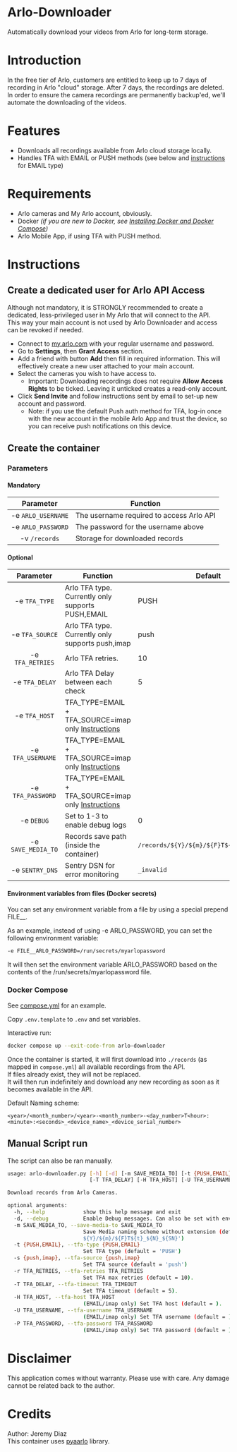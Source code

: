 # Arlo-Downloader

Automatically download your videos from Arlo for long-term storage.

# Introduction

In the free tier of Arlo, customers are entitled to keep up to 7 days of recording in Arlo "cloud" storage. After 7 days, the recordings are deleted.
In order to ensure the camera recordings are permanently backup'ed, we'll automate the downloading of the videos.

# Features

- Downloads all recordings available from Arlo cloud storage locally.
- Handles TFA with EMAIL or PUSH methods (see below and [instructions](https://github.com/twrecked/pyaarlo#2fa-imap) for EMAIL type)

# Requirements

- Arlo cameras and My Arlo account, obviously.
- Docker _(if you are new to Docker, see [Installing Docker and Docker Compose](https://dev.to/rohansawant/installing-docker-and-docker-compose-on-the-raspberry-pi-in-5-simple-steps-3mgl))_
- Arlo Mobile App, if using TFA with PUSH method.

# Instructions

## Create a dedicated user for Arlo API Access

Although not mandatory, it is STRONGLY recommended to create a dedicated, less-privileged user in My Arlo that will connect to the API.  
This way your main account is not used by Arlo Downloader and access can be revoked if needed.

- Connect to [my.arlo.com](https://my.arlo.com) with your regular username and password.
- Go to **Settings**, then **Grant Access** section.
- Add a friend with button **Add** then fill in required information. This will effectively create a new user attached to your main account.
- Select the cameras you wish to have access to.
  - Important: Downloading recordings does not require **Allow Access Rights** to be ticked. Leaving it unticked creates a read-only account.
- Click **Send Invite** and follow instructions sent by email to set-up new account and password.
  - Note: if you use the default Push auth method for TFA, log-in once with the new account in the mobile Arlo App and trust the device, so you can receive push notifications on this device.

## Create the container

### Parameters

#### Mandatory

|     Parameter      | Function                                 |
| :----------------: | ---------------------------------------- |
| -e `ARLO_USERNAME` | The username required to access Arlo API |
| -e `ARLO_PASSWORD` | The password for the username above      |
|   -v `/records`    | Storage for downloaded records           |

#### Optional

|     Parameter      | Function                                                                                           | Default                                   |
| :----------------: | -------------------------------------------------------------------------------------------------- | ----------------------------------------- |
|   -e `TFA_TYPE`    | Arlo TFA type. Currently only supports PUSH,EMAIL                                                  | PUSH                                      |
|  -e `TFA_SOURCE`   | Arlo TFA type. Currently only supports push,imap                                                   | push                                      |
|  -e `TFA_RETRIES`  | Arlo TFA retries.                                                                                  | 10                                        |
|   -e `TFA_DELAY`   | Arlo TFA Delay between each check                                                                  | 5                                         |
|   -e `TFA_HOST`    | TFA_TYPE=EMAIL + TFA_SOURCE=imap only [Instructions](https://github.com/twrecked/pyaarlo#2fa-imap) |                                           |
| -e `TFA_USERNAME`  | TFA_TYPE=EMAIL + TFA_SOURCE=imap only [Instructions](https://github.com/twrecked/pyaarlo#2fa-imap) |                                           |
| -e `TFA_PASSWORD`  | TFA_TYPE=EMAIL + TFA_SOURCE=imap only [Instructions](https://github.com/twrecked/pyaarlo#2fa-imap) |                                           |
|     -e `DEBUG`     | Set to 1-3 to enable debug logs                                                                    | 0                                         |
| -e `SAVE_MEDIA_TO` | Records save path (inside the container)                                                           | `/records/${Y}/${m}/${F}T${t}_${N}_${SN}` |
|  -e `SENTRY_DNS`   | Sentry DSN for error monitoring                                                                    | `_invalid`                                |

#### Environment variables from files (Docker secrets)

You can set any environment variable from a file by using a special prepend FILE\_\_.

As an example, instead of using -e ARLO_PASSWORD, you can set the following environment variable:

```bash
-e FILE__ARLO_PASSWORD=/run/secrets/myarlopassword
```

It will then set the environment variable ARLO_PASSWORD based on the contents of the /run/secrets/myarlopassword file.

### Docker Compose

See [compose.yml](compose.yml) for an example.

Copy `.env.template` to `.env` and set variables.

Interactive run:

```bash
docker compose up --exit-code-from arlo-downloader
```

Once the container is started, it will first download into `./records` (as mapped in `compose.yml`) all available recordings from the API.  
If files already exist, they will not be replaced.  
It will then run indefinitely and download any new recording as soon as it becomes available in the API.

Default Naming scheme:

`<year>/<month_number>/<year>-<month_number>-<day_number>T<hour>:<minute>:<seconds>_<device_name>_<device_serial_number>`

## Manual Script run

The script can also be ran manually.

```bash
usage: arlo-downloader.py [-h] [-d] [-m SAVE_MEDIA_TO] [-t {PUSH,EMAIL}] [-s {push,imap}] [-r TFA_RETRIES]
                          [-T TFA_DELAY] [-H TFA_HOST] [-U TFA_USERNAME] [-P TFA_PASSWORD]

Download records from Arlo Cameras.

optional arguments:
  -h, --help            show this help message and exit
  -d, --debug           Enable Debug messages. Can also be set with environment variable DEBUG=1
  -m SAVE_MEDIA_TO, --save-media-to SAVE_MEDIA_TO
                        Save Media naming scheme without extension (default = '/records/
                        ${Y}/${m}/${F}T${t}_${N}_${SN}')
  -t {PUSH,EMAIL}, --tfa-type {PUSH,EMAIL}
                        Set TFA type (default = 'PUSH')
  -s {push,imap}, --tfa-source {push,imap}
                        Set TFA source (default = 'push')
  -r TFA_RETRIES, --tfa-retries TFA_RETRIES
                        Set TFA max retries (default = 10).
  -T TFA_DELAY, --tfa-timeout TFA_TIMEOUT
                        Set TFA timeout (default = 5).
  -H TFA_HOST, --tfa-host TFA_HOST
                        (EMAIL/imap only) Set TFA host (default = ).
  -U TFA_USERNAME, --tfa-username TFA_USERNAME
                        (EMAIL/imap only) Set TFA username (default = ).
  -P TFA_PASSWORD, --tfa-password TFA_PASSWORD
                        (EMAIL/imap only) Set TFA password (default = ).
```

# Disclaimer

This application comes without warranty.
Please use with care.
Any damage cannot be related back to the author.

# Credits

Author: Jeremy Diaz  
This container uses [pyaarlo](https://github.com/twrecked/pyaarlo) library.
